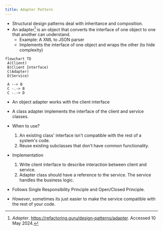 ```yaml
---
title: Adapter Pattern
---
```


- Structural design patterns deal with inheritance and composition.
- An adapter[^1] is an object that converts the interface of one object to one
that another can understand.
    - Example: A XML to JSON parser
    - Implements the interface of one object and wraps the other (to hide complexity)

```mermaid
flowchart TD
 A(Client)
 B(Client Interface)
 C(Adapter)
 D(Service)

 A --> B
 C -.-> B
 C -.-> D
```

- An object adapter works with the client interface
- A class adapter implements the interface of the client and service classes.
- When to use?
    1. An existing class' interface isn't compatible with the rest of a
    system's code.
    2. Reuse existing subclasses that don't have common functionality.

- Implementation
    1. Write client interface to describe interaction between client and service.
    2. Adapter class should have a reference to the service. The service handles
     the business logic.
- Follows Single Responsibility Principle and Open/Closed Principle.
- *However*, sometimes its just easier to make the service compatible with
the rest of your code.

[^1]: *Adapter*. <https://refactoring.guru/design-patterns/adapter>. Accessed 10 May 2024.
